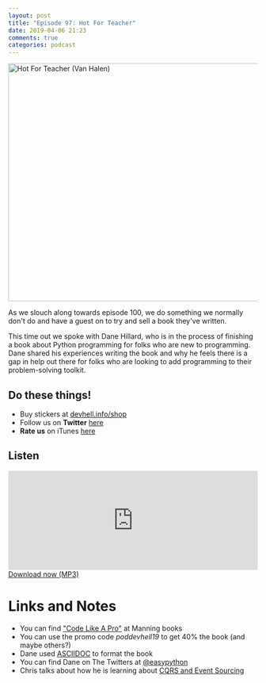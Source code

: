 ```yaml
---
layout: post
title: "Episode 97: Hot For Teacher"
date: 2019-04-06 21:23
comments: true
categories: podcast
---
```


<a data-flickr-embed="true"  href="https://www.flickr.com/photos/gammaman/41197271930/in/photolist-25LsMDU-c1tGkL-7jTcKQ-okGd94-dedqob-c1tbQE-5d4u2Y-bZuTvA-SFG7UW-5aK8jA-C1N8fb-bDPx79-c1tboW-4fk39U-2eZwJot-eUDjoV-24tuTre-nJ8tLo-9Mkcvk-XNWXmw-9RraXd-aexyos-2eZwJme-2e3rRM7-27Ua5Bp-2e3rQmb-aeuJVn-YCzFLW-2d4fNuw-Kzbc9-2dacZhK-2e3rR6h-SqNRXC-QR479X-SWQcc7-2e3rShf-bDPK8E-bSJCxe-s8PF7-5Cj3VK-zR8Mu-bSJBWH-bDPvfE-bDQ7Hu-SSj1r3-BMx1VJ-2e7iFzz-QR47QX-4fEAQo-aexBBC" title="Hot For Teacher (Van Halen)"><img src="https://live.staticflickr.com/1772/41197271930_0dbf15626f_z.jpg" width="640" height="480" alt="Hot For Teacher (Van Halen)"></a>


As we slouch along towards episode 100, we do something we normally don't do and have a guest on to try and sell a book they've written.

This time out we spoke with Dane Hillard, who is in the process of finishing a book about Python programming for folks who are new to programming. Dane shared his experiences writing the book and why he feels there is a gap in help out there for folks who are looking to add programming to their problem-solving toolkit.


## Do these things!

* Buy stickers at [devhell.info/shop](http://devhell.info/shop)
* Follow us on **Twitter** [here](https://twitter.com/dev_hell)
* **Rate us** on iTunes [here](http://itunes.apple.com/us/podcast/dev-hell/id489840699)

## Listen
<iframe frameborder='0' height='200px' scrolling='no' seamless src='https://embed.simplecast.com/926ec1ba?color=f5f5f5' width='100%'></iframe>
<a href="http://audio.simplecast.com/926ec1ba.mp3" rel="enclosure">Download now (MP3)</a>


# Links and Notes

* You can find ["Code Like A Pro"](https://www.manning.com/books/code-like-a-pro) at Manning books
* You can use the promo code _poddevhell19_ to get 40% the book (and maybe others?)
* Dane used [ASCIIDOC](http://asciidoc.org/) to format the book
* You can find Dane on The Twitters at [@easypython](https://twitter.com/easypython)
* Chris talks about how he is learning about [CQRS and Event Sourcing](https://pilsniak.com/cqrs-es-php-prooph/)
